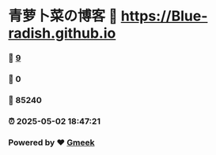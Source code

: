 # 青萝卜菜の博客 :link: https://Blue-radish.github.io 
### :page_facing_up: [9](https://Blue-radish.github.io/tag.html) 
### :speech_balloon: 0 
### :hibiscus: 85240 
### :alarm_clock: 2025-05-02 18:47:21 
### Powered by :heart: [Gmeek](https://github.com/Meekdai/Gmeek)
